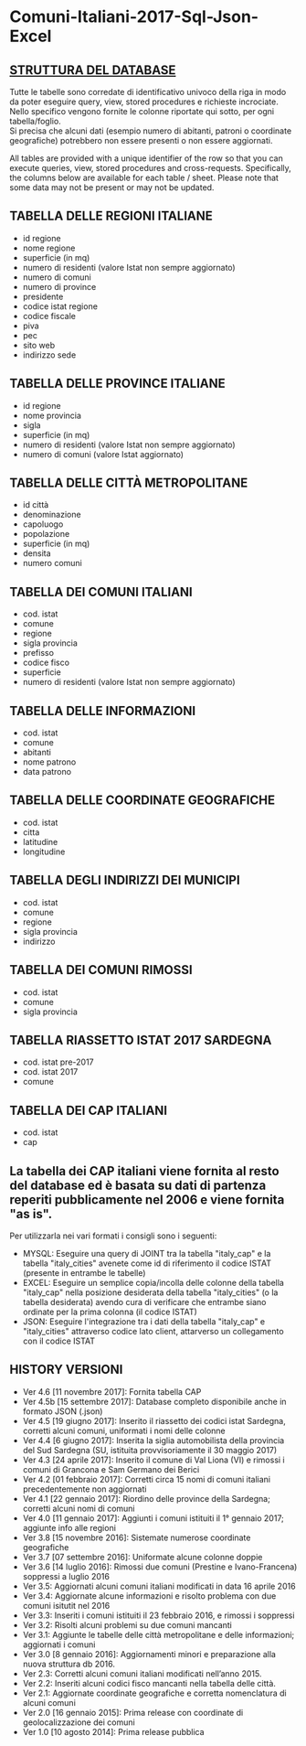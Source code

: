 # Comuni-Italiani-2017-Sql-Json-Excel

## [STRUTTURA DEL DATABASE](https://github.com/MatteoHenryChinaski/Comuni-Italiani-2017-Sql-Json-excel/blob/master/create-database-comuni-italiani.sql)
Tutte le tabelle sono corredate di identificativo univoco della riga in modo da poter eseguire query, view, stored procedures e richieste incrociate. 
Nello specifico vengono fornite le colonne riportate qui sotto, per ogni tabella/foglio.  
Si precisa che alcuni dati (esempio numero di abitanti, patroni o coordinate geografiche) potrebbero non essere presenti o non essere aggiornati.

All tables are provided with a unique identifier of the row so that you can execute queries, view, stored procedures and cross-requests. Specifically, the columns below are available for each table / sheet.
Please note that some data may not be present or may not be updated.

## TABELLA DELLE REGIONI ITALIANE 
- id regione 
- nome regione 
- superficie (in mq) 
- numero di residenti (valore Istat non sempre aggiornato) 
- numero di comuni 
- numero di province 
- presidente 
- codice istat regione 
- codice fiscale 
- piva 
- pec 
- sito web 
- indirizzo sede 

## TABELLA DELLE PROVINCE ITALIANE 
- id regione 
- nome provincia 
- sigla 
- superficie (in mq) 
- numero di residenti (valore Istat non sempre aggiornato) 
- numero di comuni (valore Istat aggiornato) 

## TABELLA DELLE CITTÀ METROPOLITANE 
- id città 
- denominazione 
- capoluogo 
- popolazione 
- superficie (in mq) 
- densita 
- numero comuni 

## TABELLA DEI COMUNI ITALIANI 
- cod. istat 
- comune 
- regione 
- sigla provincia 
- prefisso 
- codice fisco 
- superficie 
- numero di residenti (valore Istat non sempre aggiornato) 

## TABELLA DELLE INFORMAZIONI 
- cod. istat 
- comune 
- abitanti 
- nome patrono 
- data patrono 

## TABELLA DELLE COORDINATE GEOGRAFICHE 
- cod. istat 
- citta 
- latitudine 
- longitudine 

## TABELLA DEGLI INDIRIZZI DEI MUNICIPI 
- cod. istat 
- comune 
- regione 
- sigla provincia 
- indirizzo 

## TABELLA DEI COMUNI RIMOSSI 
- cod. istat 
- comune 
- sigla provincia 

## TABELLA RIASSETTO ISTAT 2017 SARDEGNA 
- cod. istat pre-2017 
- cod. istat 2017 
- comune 

## TABELLA DEI CAP ITALIANI 
- cod. istat 
- cap

## La tabella dei CAP italiani viene fornita al resto del database ed è basata su dati di partenza reperiti pubblicamente nel 2006 e viene fornita "as is".
Per utilizzarla nei vari formati i consigli sono i seguenti:
- MYSQL: Eseguire una query di JOINT tra la tabella "italy_cap" e la tabella "italy_cities" avenete come id di riferimento il codice ISTAT (presente in entrambe le tabelle)
- EXCEL: Eseguire un semplice copia/incolla delle colonne della tabella "italy_cap" nella posizione desiderata della tabella "italy_cities" (o la tabella desiderata) avendo cura di verificare che entrambe siano ordinate per la prima colonna (il codice ISTAT)
- JSON: Eseguire l'integrazione tra i dati della tabella "italy_cap" e "italy_cities" attraverso codice lato client, attarverso un collegamento con il codice ISTAT

## HISTORY VERSIONI
- Ver 4.6 [11 novembre 2017]: Fornita tabella CAP
- Ver 4.5b [15 settembre 2017]: Database completo disponibile anche in formato JSON (.json)
- Ver 4.5 [19 giugno 2017]: Inserito il riassetto dei codici istat Sardegna, corretti alcuni comuni, uniformati i nomi delle colonne
- Ver 4.4 [6 giugno 2017]: Inserita la siglia automobilista della provincia del Sud Sardegna (SU, istituita provvisoriamente il 30 maggio 2017)
- Ver 4.3 [24 aprile 2017]: Inserito il comune di Val Liona (VI) e rimossi i comuni di Grancona e Sam Germano dei Berici
- Ver 4.2 [01 febbraio 2017]: Corretti circa 15 nomi di comuni italiani precedentemente non aggiornati
- Ver 4.1 [22 gennaio 2017]: Riordino delle province della Sardegna; corretti alcuni nomi di comuni
- Ver 4.0 [11 gennaio 2017]: Aggiunti i comuni istituiti il 1° gennaio 2017; aggiunte info alle regioni
- Ver 3.8 [15 novembre 2016]: Sistemate numerose coordinate geografiche
- Ver 3.7 [07 settembre 2016]: Uniformate alcune colonne doppie
- Ver 3.6 [14 luglio 2016]: Rimossi due comuni (Prestine e Ivano-Francena) soppressi a luglio 2016
- Ver 3.5: Aggiornati alcuni comuni italiani modificati in data 16 aprile 2016
- Ver 3.4: Aggiornate alcune informazioni e risolto problema con due comuni isitutit nel 2016
- Ver 3.3: Inseriti i comuni istituiti il 23 febbraio 2016, e rimossi i soppressi
- Ver 3.2: Risolti alcuni problemi su due comuni mancanti
- Ver 3.1: Aggiunte le tabelle delle città metropolitane e delle informazioni; aggiornati i comuni
- Ver 3.0 [8 gennaio 2016]: Aggiornamenti minori e preparazione alla nuova struttura db 2016.
- Ver 2.3: Corretti alcuni comuni italiani modificati nell’anno 2015.
- Ver 2.2: Inseriti alcuni codici fisco mancanti nella tabella delle città.
- Ver 2.1: Aggiornate coordinate geografiche e corretta nomenclatura di alcuni comuni
- Ver 2.0 [16 gennaio 2015]: Prima release con coordinate di geolocalizzazione dei comuni
- Ver 1.0 [10 agosto 2014]: Prima release pubblica
